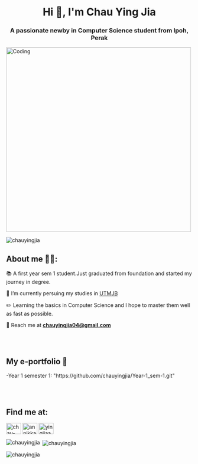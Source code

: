 <h1 align="center">Hi 👋, I'm Chau Ying Jia</h1>
<h3 align="center">A passionate newby in Computer Science <Data Engineering> student from Ipoh, Perak</h3>
<p><img align="centre" alt="Coding" width="500" src="https://i.pinimg.com/originals/e7/26/c7/e726c74ac081eed50feee1433d12c998.gif"/></p>


<p align="left"> <img src="https://komarev.com/ghpvc/?username=chauyingjia&label=Profile%20views&color=0e75b6&style=flat" alt="chauyingjia" /> </p>


 <h2>About me 🙆‍♀️: </h2> 
  
  📚 A first year sem 1 student.Just graduated from foundation and started my journey in degree.
  
  🏫 I’m currently persuing my studies in [UTMJB](https://www.utm.my/)

  ✏️ Learning the basics in Computer Science and I hope to master them well as fast as possible.

  📧 Reach me at **chauyingjia04@gmail.com**
  
<br/><br/>
<h2>My e-portfolio 📌 </h2>
-Year 1 semester 1: "https://github.com/chauyingjia/Year-1_sem-1.git"

<br/><br/>
<h2>Find me at:</h2>

<p align="left">
<a href="https://linkedin.com/in/chau-ying-jia-949717299/" target="blank"><img align="center" src="https://raw.githubusercontent.com/rahuldkjain/github-profile-readme-generator/master/src/images/icons/Social/linked-in-alt.svg" alt="chau-ying-jia-949717299/" height="30" width="40" /></a>
<a href="https://fb.com/annikka.chauyingjia" target="blank"><img align="center" src="https://raw.githubusercontent.com/rahuldkjain/github-profile-readme-generator/master/src/images/icons/Social/facebook.svg" alt="annikka.chauyingjia" height="30" width="40" /></a>
<a href="https://instagram.com/yingjiaaaa_" target="blank"><img align="center" src="https://raw.githubusercontent.com/rahuldkjain/github-profile-readme-generator/master/src/images/icons/Social/instagram.svg" alt="yingjiaaaa_" height="30" width="40" /></a>


<p><img align="left" src="https://github-readme-stats.vercel.app/api/top-langs?username=chauyingjia&show_icons=true&locale=en&layout=compact" alt="chauyingjia" /></p>

<p>&nbsp;<img align="center" src="https://github-readme-stats.vercel.app/api?username=chauyingjia&show_icons=true&locale=en" alt="chauyingjia" /></p>

<p><img align="center" src="https://github-readme-streak-stats.herokuapp.com/?user=chauyingjia&" alt="chauyingjia" /></p>

